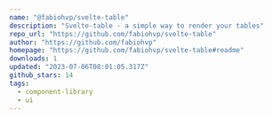 ```yaml
---
name: "@fabiohvp/svelte-table"
description: "Svelte-table - a simple way to render your tables"
repo_url: "https://github.com/fabiohvp/svelte-table"
author: "https://github.com/fabiohvp"
homepage: "https://github.com/fabiohvp/svelte-table#readme"
downloads: 1
updated: "2023-07-06T08:01:05.317Z"
github_stars: 14
tags: 
  - component-library
  - ui
---
```

